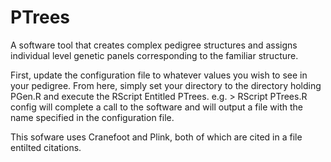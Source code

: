 # PTrees
A software tool that creates complex pedigree structures and assigns individual level genetic panels corresponding to the familiar structure.


First, update the configuration file to whatever values you wish to see in your pedigree. From here, simply set your directory to the directory holding PGen.R and execute the RScript Entitled PTrees. e.g. > RScript PTrees.R config will complete a call to the software and will output a file with the name specified in the configuration file. 

This sofware uses Cranefoot and Plink, both of which are cited in a file entilted citations. 
